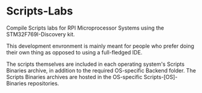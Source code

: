 # Scripts-Labs
Compile Scripts labs for RPI Microprocessor Systems using the STM32F769I-Discovery kit.

This development envronment is mainly meant for people who prefer doing their own thing as opposed to using a full-fledged IDE.

The scripts themselves are included in each operating system's Scripts Binaries archive, in addition to the required OS-specific Backend folder. The Scripts Binaries archives are hosted in the OS-specific Scripts-[OS]-Binaries repositories.
